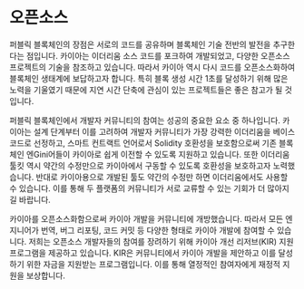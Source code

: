 # 오픈소스

퍼블릭 블록체인의 장점은 서로의 코드를 공유하며 블록체인 기술 전반의 발전을 추구한다는 점입니다. 카이아는 이더리움 소스 코드를 포크하여 개발되었고, 다양한 오픈소스 프로젝트의 기술을 참조하고 있습니다. 따라서 카이아 역시 다시 코드를 오픈소스화하여 블록체인 생태계에 보답하고자 합니다. 특히 블록 생성 시간 1초를 달성하기 위해 많은 노력을 기울였기 때문에 지연 시간 단축에 관심이 있는 프로젝트들은 좋은 참고가 될 것입니다.

퍼블릭 블록체인에서 개발자 커뮤니티의 참여는 성공의 중요한 요소 중 하나입니다. 카이아는 설계 단계부터 이를 고려하여 개발자 커뮤니티가 가장 강력한 이더리움을 베이스 코드로 선정하고, 스마트 컨트랙트 언어로서 Solidity 호환성을 보호함으로써 기존 블록체인 엔Gini어들이 카이아로 쉽게 이전할 수 있도록 지원하고 있습니다. 또한 이더리움 툴킷 역시 약간의 수정만으로 카이아에서 구동할 수 있도록 호환성을 보호하고자 노력했습니다. 반대로 카이아용으로 개발된 툴도 약간의 수정만 하면 이더리움에서도 사용할 수 있습니다. 이를 통해 두 플랫폼의 커뮤니티가 서로 교류할 수 있는 기회가 더 많아지길 바랍니다.

카이아를 오픈소스화함으로써 카이아 개발을 커뮤니티에 개방했습니다. 따라서 모든 엔지니어가 번역, 버그 리포팅, 코드 커밋 등 다양한 형태로 카이아 개발에 참여할 수 있습니다. 저희는 오픈소스 개발자들의 참여를 장려하기 위해 카이아 개선 리저브(KIR) 지원 프로그램을 제공하고 있습니다. KIR은 커뮤니티에서 카이아 개발을 제안하고 이를 달성하기 위한 자금을 지원받는 프로그램입니다. 이를 통해 열정적인 참여자에게 재정적 지원을 보상합니다.
